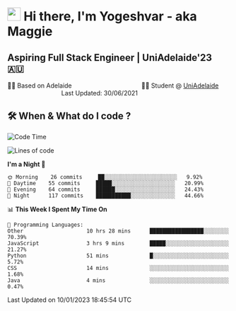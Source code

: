 <h1><img src="https://emojis.slackmojis.com/emojis/images/1531849430/4246/blob-sunglasses.gif?1531849430" width="30"/> Hi there, I'm Yogeshvar - aka Maggie</h1>

## Aspiring Full Stack Engineer | UniAdelaide'23 🇦🇺  
🏂🏻  Based on Adelaide &nbsp;&nbsp;&nbsp;&nbsp;&nbsp;&nbsp;&nbsp;&nbsp;&nbsp;&nbsp;&nbsp;&nbsp;&nbsp;&nbsp;&nbsp;&nbsp;&nbsp;&nbsp;&nbsp;&nbsp;&nbsp;&nbsp;&nbsp;&nbsp;&nbsp;&nbsp;&nbsp;&nbsp;&nbsp;&nbsp;&nbsp;&nbsp;&nbsp;&nbsp;&nbsp;&nbsp;&nbsp;&nbsp;&nbsp;👨‍💻 Student @ [UniAdelaide](https://www.adelaide.edu.au)   &nbsp;&nbsp;&nbsp;&nbsp;&nbsp;&nbsp;&nbsp;&nbsp;&nbsp;&nbsp;&nbsp;&nbsp;&nbsp;&nbsp;&nbsp;&nbsp;&nbsp;&nbsp;&nbsp;&nbsp;&nbsp;&nbsp;&nbsp;&nbsp;&nbsp;&nbsp;&nbsp;&nbsp;&nbsp;&nbsp;&nbsp;Last Updated: 30/06/2021

## 🛠 When & What do I code ?  

<!--START_SECTION:waka-->
![Code Time](http://img.shields.io/badge/Code%20Time-1%2C893%20hrs%2010%20mins-blue)

![Lines of code](https://img.shields.io/badge/From%20Hello%20World%20I%27ve%20Written-2%20Million%20lines%20of%20code-blue)

**I'm a Night 🦉** 

```text
🌞 Morning    26 commits     ██░░░░░░░░░░░░░░░░░░░░░░░   9.92% 
🌆 Daytime    55 commits     █████░░░░░░░░░░░░░░░░░░░░   20.99% 
🌃 Evening    64 commits     ██████░░░░░░░░░░░░░░░░░░░   24.43% 
🌙 Night      117 commits    ███████████░░░░░░░░░░░░░░   44.66%

```


📊 **This Week I Spent My Time On** 

```text
💬 Programming Languages: 
Other                    10 hrs 28 mins      █████████████████░░░░░░░░   70.39% 
JavaScript               3 hrs 9 mins        █████░░░░░░░░░░░░░░░░░░░░   21.27% 
Python                   51 mins             █░░░░░░░░░░░░░░░░░░░░░░░░   5.72% 
CSS                      14 mins             ░░░░░░░░░░░░░░░░░░░░░░░░░   1.68% 
Java                     4 mins              ░░░░░░░░░░░░░░░░░░░░░░░░░   0.47%

```


 Last Updated on 10/01/2023 18:45:54 UTC
<!--END_SECTION:waka-->
